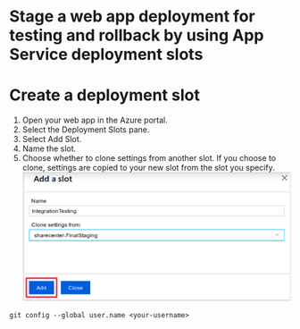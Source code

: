 # Stage a web app deployment for testing and rollback by using App Service deployment slots

# Create a deployment slot

1. Open your web app in the Azure portal.
2. Select the Deployment Slots pane.
3. Select Add Slot.
4. Name the slot.
5. Choose whether to clone settings from another slot. If you choose to clone, settings are copied to your new slot from the slot you specify.
   ![alt text](image.png)

```
git config --global user.name <your-username>
```
